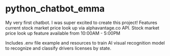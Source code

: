 # python_chatbot_emma

My very first chatbot. I was super excited to create this project!
Features current stock market price look up via alphavantage.co API.
Stock market price look up feature available from 10:00AM - 5:00PM

Includes .env file example and resources to train AI visual recognition model to recognize and classify drivers licenses by state.
